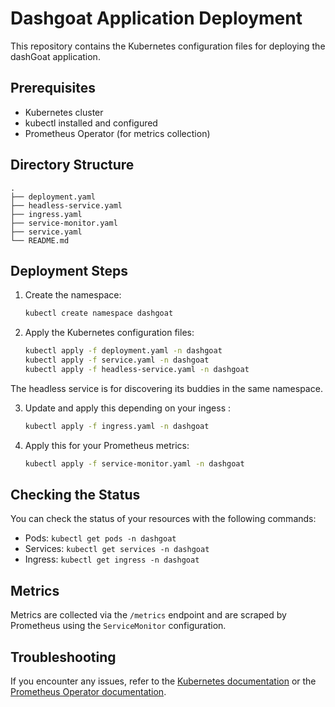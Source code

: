 # Dashgoat Application Deployment

This repository contains the Kubernetes configuration files for deploying the dashGoat application.

## Prerequisites

- Kubernetes cluster
- kubectl installed and configured
- Prometheus Operator (for metrics collection)

## Directory Structure

```
.
├── deployment.yaml
├── headless-service.yaml
├── ingress.yaml
├── service-monitor.yaml
├── service.yaml
└── README.md
```

## Deployment Steps

1. Create the namespace:
   ```bash
   kubectl create namespace dashgoat
   ```

2. Apply the Kubernetes configuration files:
   ```bash
   kubectl apply -f deployment.yaml -n dashgoat
   kubectl apply -f service.yaml -n dashgoat
   kubectl apply -f headless-service.yaml -n dashgoat
   ```

The headless service is for discovering its buddies in the same namespace.

3. Update and apply this depending on your ingess :
   ```bash
   kubectl apply -f ingress.yaml -n dashgoat
   ```

4. Apply this for your Prometheus metrics:
   ```bash
   kubectl apply -f service-monitor.yaml -n dashgoat
   ```

## Checking the Status

You can check the status of your resources with the following commands:

- Pods: `kubectl get pods -n dashgoat`
- Services: `kubectl get services -n dashgoat`
- Ingress: `kubectl get ingress -n dashgoat`

## Metrics

Metrics are collected via the `/metrics` endpoint and are scraped by Prometheus using the `ServiceMonitor` configuration.

## Troubleshooting

If you encounter any issues, refer to the [Kubernetes documentation](https://kubernetes.io/docs/home/) or the [Prometheus Operator documentation](https://github.com/prometheus-operator/prometheus-operator).
